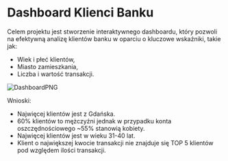 # Dashboard Klienci Banku

Celem projektu jest stworzenie interaktywnego dashboardu, który pozwoli na efektywną analizę klientów banku w oparciu o kluczowe wskaźniki, takie jak:
- Wiek i płeć klientów,
- Miasto zamieszkania,
- Liczba i wartość transakcji.

  
![DashboardPNG](https://github.com/user-attachments/assets/bd18be0e-d009-4d36-8b8c-829996445bc7)


Wnioski:
- Najwięcej klientów jest z Gdańska.
- 60% klientów to mężczyźni jednak w przypadku konta oszczędnościowego ~55% stanowią kobiety.
- Najwięcej klientów jest w wieku 31-40 lat.
- Klient o największej kwocie transakcji nie znajduje się TOP 5 klientów pod względem ilości transakcji.

